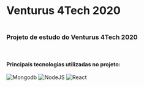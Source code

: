 # Venturus 4Tech 2020

### </br>Projeto de estudo do Venturus 4Tech 2020</br></br>

**</br>Principais tecnologias utilizadas no projeto:**</br></br>
![Mongodb](https://user-images.githubusercontent.com/51096977/72946663-53c71e80-3d5e-11ea-9d35-e54637956519.png)
![NodeJS](https://user-images.githubusercontent.com/51096977/72947065-a48b4700-3d5f-11ea-8f9a-646feb53c4bd.png)
![React](https://user-images.githubusercontent.com/51096977/72946875-fd0e1480-3d5e-11ea-806d-88e5989cd851.png)
